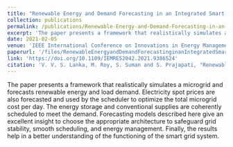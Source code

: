 ```yaml
---
title: "Renewable Energy and Demand Forecasting in an Integrated Smart Grid"
collection: publications
permalink: /publications/Renewable-Energy-and-Demand-Forecasting-in-an-Integrated-Smart-Grid
excerpt: 'The paper presents a framework that realistically simulates a microgrid and forecasts renewable energy and load demand. Electricity spot prices are also forecasted and used by the scheduler to optimize the total microgrid cost per day. The energy storage and conventional supplies are coherently scheduled to meet the demand. Forecasting models described here give an excellent insight to choose the appropriate architecture to safeguard grid stability, smooth scheduling, and energy management. Finally, the results help in a better understanding of the functioning of the smart grid system.'
date: 2021-02-05
venue: 'IEEE International Conference on Innovations in Energy Management and Renewable Resources (IEMRE), 2021'
paperurl: '/files/RenewableEnergyandDemandForecastinginanIntegratedSmartGrid.pdf'
link: 'https://doi.org/10.1109/IEMRE52042.2021.9386524'
citation: 'V. V. S. Lanka, M. Roy, S. Suman and S. Prajapati, "Renewable Energy and Demand Forecasting in an Integrated Smart Grid," 2021 Innovations in Energy Management and Renewable Resources(52042), 2021, pp. 1-6, doi: 10.1109/IEMRE52042.2021.9386524.'
---
```

The paper presents a framework that realistically simulates a microgrid and forecasts renewable energy and load demand. Electricity spot prices are also forecasted and used by the scheduler to optimize the total microgrid cost per day. The energy storage and conventional supplies are coherently scheduled to meet the demand. Forecasting models described here give an excellent insight to choose the appropriate architecture to safeguard grid stability, smooth scheduling, and energy management. Finally, the results help in a better understanding of the functioning of the smart grid system.
